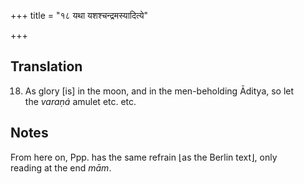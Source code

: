 +++
title = "१८ यथा यशश्चन्द्रमस्यादित्ये"

+++
## Translation
18. As glory \[is\] in the moon, and in the men-beholding Āditya, so let  
the *varaṇá* amulet etc. etc.

## Notes
From here on, Ppp. has the same refrain ⌊as the Berlin text⌋, only  
reading at the end *mām*.
